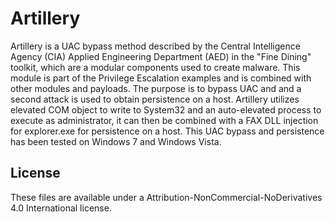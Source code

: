 # Artillery

Artillery is a UAC bypass method described by the Central Intelligence Agency (CIA) Applied 
Engineering Department (AED) in the "Fine Dining" toolkit, which are a modular components used 
to create malware. This module is part of the Privilege Escalation examples and is combined 
with other modules and payloads. The purpose is to bypass UAC and and a second attack is used
to obtain persistence on a host. Artillery utilizes elevated COM object to write to System32 
and an auto-elevated process to execute as administrator, it can then be combined with a
FAX DLL injection for explorer.exe for persistence on a host. This UAC bypass and persistence
has been tested on Windows 7 and Windows Vista.

##  License

These files are available under a Attribution-NonCommercial-NoDerivatives 4.0 International license.

